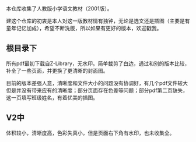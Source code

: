 本仓库收集了人教版小学语文教材（2001版）。

建这个仓库的初衷是本人对这一版教材情有独钟，无论是选文还是插图（主要是有童年记忆加成），希望不断洗版，所以如果有更好的版本，欢迎戳我。

## 根目录下
所有pdf最初下载自Z-Library，无水印。简单裁剪了白边，通过和别的版本比较，补全了一些页面，并更换了更清晰的封面图。

目前的版本差强人意，清晰度和文件大小的问题没有协调好，有几个pdf文件较大但是并没有带来应有的清晰度；部分页面存在色差等问题；部分pdf第二页缺失，这一页填写班级姓名，有着优美的插图。

## V2中
体积较小，清晰度高，色彩失真小，但是页面右下角有水印，也未收集全。